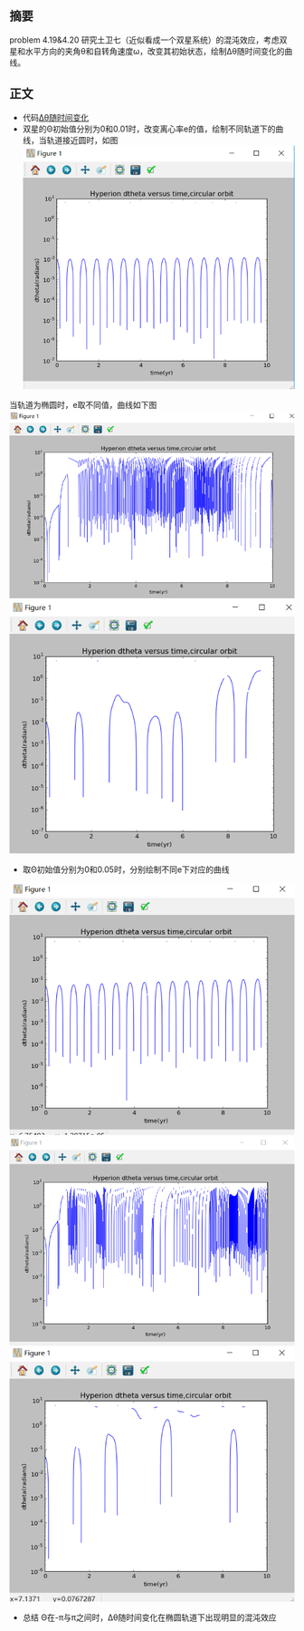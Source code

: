 摘要
-------
problem 4.19&4.20   研究土卫七（近似看成一个双星系统）的混沌效应，考虑双星和水平方向的夹角θ和自转角速度ω，改变其初始状态，绘制Δθ随时间变化的曲线。

正文
-------

 - 代码[Δθ随时间变化](https://github.com/darkbrgo/computationalphysics_N2014301020018/blob/master/exercise_11.py)
 - 双星的Θ初始值分别为0和0.01时，改变离心率e的值，绘制不同轨道下的曲线，当轨道接近圆时，如图![enter image description here](https://github.com/darkbrgo/computationalphysics_N2014301020018/blob/master/exercise_11/e0.1,2pi.png)
 
 当轨道为椭圆时，e取不同值，曲线如下图
 ![enter image description here](https://github.com/darkbrgo/computationalphysics_N2014301020018/blob/master/exercise_11/e0.1,3.png)![enter image description here](https://github.com/darkbrgo/computationalphysics_N2014301020018/blob/master/exercise_11/e0.1,6.9.png)
 - 取Θ初始值分别为0和0.05时，分别绘制不同e下对应的曲线
  
  ![enter image description here](https://github.com/darkbrgo/computationalphysics_N2014301020018/blob/master/exercise_11/e0.05,2pi.png)![enter image description here](https://github.com/darkbrgo/computationalphysics_N2014301020018/blob/master/exercise_11/e0.05,3.png)![enter image description here](https://github.com/darkbrgo/computationalphysics_N2014301020018/blob/master/exercise_11/e0.05,6.9.png)
 - 总结     Θ在-π与π之间时，Δθ随时间变化在椭圆轨道下出现明显的混沌效应

